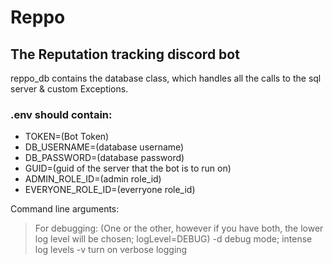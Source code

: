 # Reppo
## The Reputation tracking discord bot

reppo_db contains the database class, which handles all the calls to the sql server
  & custom Exceptions.

### .env should contain:
* TOKEN=(Bot Token)
* DB_USERNAME=(database username)
* DB_PASSWORD=(database password)
* GUID=(guid of the server that the bot is to run on)
* ADMIN_ROLE_ID=(admin role_id)
* EVERYONE_ROLE_ID=(everryone role_id)

Command line arguments:
  >For debugging: (One or the other, however if you have both,
                  the lower log level will be chosen; logLevel=DEBUG)
    -d
      debug mode; intense log levels
    -v
      turn on verbose logging
